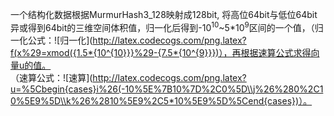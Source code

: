 一个结构化数据根据MurmurHash3_128映射成128bit, 将高位64bit与低位64bit异或得到64bit的三维空间体积值，归一化后得到-10<sup>10</sup>~5\*10<sup>9</sup>区间的一个值，（归一化公式：![归一化](http://latex.codecogs.com/png.latex?f(x%29=xmod({1.5*{10^{10}}}%29-{7.5*{10^{9}}})），再根据速算公式求得向量u的值。   
（速算公式：![速算](http://latex.codecogs.com/png.latex?u=%5Cbegin{cases}i%26(-10%5E%7B10%7D%2C0%5D\\j%26%280%2C10%5E9%5D\\k%26%2810%5E9%2C5*10%5E9%5D%5Cend{cases})）。
